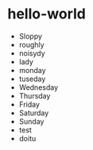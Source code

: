 # hello-world

- Sloppy
- roughly
- noisydy
- lady
- monday
- tuseday
- Wednesday
- Thursday
- Friday
- Saturday
- Sunday
- test
- doitu
